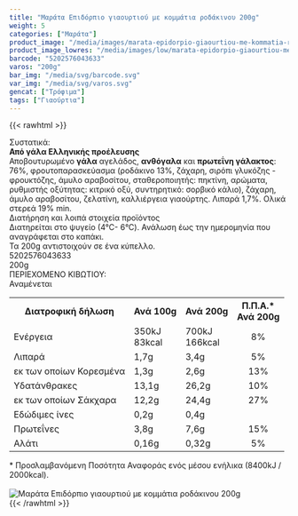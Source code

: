 ```yaml
---
title: "Μαράτα Επιδόρπιο γιαουρτιού με κομμάτια ροδάκινου 200g"
weight: 5
categories: ["Μαράτα"]
product_image: "/media/images/marata-epidorpio-giaourtiou-me-kommatia-rodakinou-200g.jpg"
product_image_lowres: "/media/images/low/marata-epidorpio-giaourtiou-me-kommatia-rodakinou-200g.jpg"
barcode: "5202576043633"
varos: "200g"
bar_img: "/media/svg/barcode.svg"
var_img: "/media/svg/varos.svg"
gencat: ["Τρόφιμα"]
tags: ["Γιαούρτια"]
---
```

{{< rawhtml >}}

<div class="sload253"><div class="product"><div id="sistatika">Συστατικά:</div><div class="alltext"><b>Από γάλα Ελληνικής προέλευσης</b><br>Αποβουτυρωμένο <b>γάλα</b> αγελάδος, <b>ανθόγαλα</b> και <b>πρωτεΐνη γάλακτος</b>: 76%, φρουτοπαρασκεύασμα (ροδάκινο 13%, ζάχαρη, σιρόπι γλυκόζης - φρουκτόζης, άμυλο αραβοσίτου, σταθεροποιητής: πηκτίνη, αρώματα, ρυθμιστής οξύτητας: κιτρικό οξύ, συντηρητικό: σορβικό κάλιο), ζάχαρη, άμυλο αραβοσίτου, ζελατίνη, καλλιέργεια γιαούρτης. Λιπαρά 1,7%. Ολικά στερεά 19% min.</div><div id="loipa">Διατήρηση και λοιπά στοιχεία προϊόντος</div><div class="alltext">Διατηρείται στο ψυγείο (4°C- 6°C). Ανάλωση έως την ημερομηνία που αναγράφεται στο καπάκι.<br>Τα 200g αντιστοιχούν σε ένα κύπελλο.</div><div id="barcode"><div id="barimage1"></div><span id="bartext">5202576043633</span></div><div id="varos"><div id="varosimage1"></div><span id="varostext">200g</span></div><div id="kivotio">ΠΕΡΙΕΧΟΜΕΝΟ ΚΙΒΩΤΙΟΥ:<br>Αναμένεται</div><div class="tabout"><table id="diatable"><tbody><tr><th>Διατροφική δήλωση</th><th>Ανά 100g</th><th>Ανά 200g</th><th>Π.Π.Α.*<br>Ανά 200g</th></tr><tr><td class="texr2">Ενέργεια</td><td class="texr">350kJ<br>83kcal</td><td class="texr">700kJ<br>166kcal</td><td class="texr" style="text-align:center">8%</td></tr><tr><td class="texr2">Λιπαρά</td><td class="texr">1,7g</td><td class="texr">3,4g</td><td class="texr" style="text-align:center">5%</td></tr><tr><td class="gray">εκ των οποίων Κορεσµένα</td><td class="gray2">1,3g</td><td class="gray2">2,6g</td><td class="gray2" style="text-align:center">13%</td></tr><tr><td class="texr2">Yδατάνθρακες</td><td class="texr">13,1g</td><td class="texr">26,2g</td><td class="texr" style="text-align:center">10%</td></tr><tr><td class="gray">εκ των οποίων Σάκχαρα</td><td class="gray2">12,2g</td><td class="gray2">24,4g</td><td class="gray2" style="text-align:center">27%</td></tr><tr><td class="texr2">Eδώδιμες ίνες</td><td class="texr">0,2g</td><td class="texr">0,4g</td><td class="texr" style="text-align:center"></td></tr><tr><td class="texr2">Πρωτεΐνες</td><td class="texr">3,8g</td><td class="texr">7,6g</td><td class="texr" style="text-align:center">15%</td></tr><tr><td class="texr2">Αλάτι</td><td class="texr">0,16g</td><td class="texr">0,32g</td><td class="texr" style="text-align:center">5%</td></tr></tbody></table></div><div class="alltext">* Προσλαμβανόμενη Ποσότητα Αναφοράς ενός μέσου ενήλικα (8400kJ / 2000kcal).</div><br><div class="pimg"><img alt="Μαράτα Επιδόρπιο γιαουρτιού με κομμάτια ροδάκινου 200g" title="Μαράτα Επιδόρπιο γιαουρτιού με κομμάτια ροδάκινου 200g" src="/media/images/marata-epidorpio-giaourtiou-me-kommatia-rodakinou-200g.jpg"></div></div></div>
{{< /rawhtml >}}


